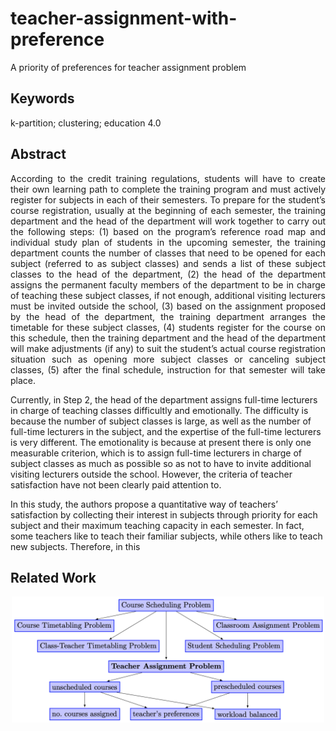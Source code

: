 # teacher-assignment-with-preference
A priority of preferences for teacher assignment problem

## Keywords

k-partition; clustering; education 4.0

## Abstract

<p align="justify">
According to the credit training regulations, students will have to create their own learning path to complete the training program and must actively register for subjects in each of their semesters. To prepare for the student’s course registration, usually at the beginning of each semester, the training department and the head of the department will work together to carry out the following steps: (1) based on the program’s reference road map and individual study plan of students in the upcoming semester, the training department counts the number of classes that need to be opened for each subject (referred to as subject classes) and sends a list of these subject classes to the head of the department, (2) the head of the department assigns the permanent faculty members of the department to be in charge of teaching these subject classes, if not enough, additional visiting lecturers must be invited outside the school, (3) based on the assignment proposed by the head of the department, the training department arranges the timetable for these subject classes, (4) students register for the course on this schedule, then the training department and the head of the department will make adjustments (if any) to suit the student’s actual course registration situation such as opening more subject classes or canceling subject classes, (5) after the final schedule, instruction for that semester will take place.

Currently, in Step 2, the head of the department assigns full-time lecturers in charge of teaching classes difficultly and emotionally. The difficulty is because the number of subject classes is large, as well as the number of full-time lecturers in the subject, and the expertise of the full-time lecturers is very different. The emotionality is because at present there is only one measurable criterion, which is to assign full-time lecturers in charge of subject classes as much as possible so as not to have to invite additional visiting lecturers outside the school. However, the criteria of teacher satisfaction have not been clearly paid attention to.

In this study, the authors propose a quantitative way of teachers’ satisfaction by collecting their interest in subjects through priority for each subject and their maximum teaching capacity in each semester. In fact, some teachers like to teach their familiar subjects, while others like to teach new subjects. Therefore, in this
</p>

## Related Work

<p align="center">
<img src="./classification-of-teacher-assignment-problem.png" width="500px" />
</p>
